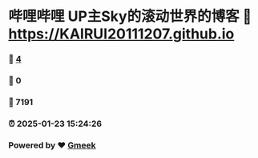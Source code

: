 # 哔哩哔哩 UP主Sky的滚动世界的博客 :link: https://KAIRUI20111207.github.io 
### :page_facing_up: [4](https://KAIRUI20111207.github.io/tag.html) 
### :speech_balloon: 0 
### :hibiscus: 7191 
### :alarm_clock: 2025-01-23 15:24:26 
### Powered by :heart: [Gmeek](https://github.com/Meekdai/Gmeek)
